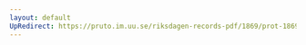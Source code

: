 ```yaml
---
layout: default
UpRedirect: https://pruto.im.uu.se/riksdagen-records-pdf/1869/prot-1869--ak--127.pdf
---
```


